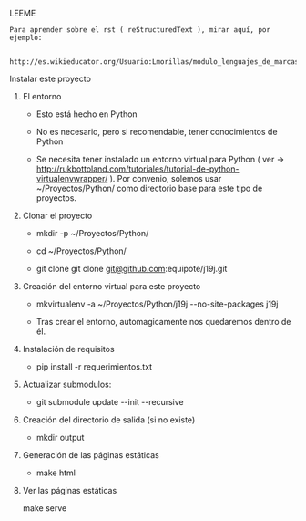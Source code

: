 LEEME

    Para aprender sobre el rst ( reStructuredText ), mirar aquí, por ejemplo:

        http://es.wikieducator.org/Usuario:Lmorillas/modulo_lenguajes_de_marcas/ligeros/rst


Instalar este proyecto

1) El entorno

    * Esto está hecho en Python

    * No es necesario, pero si recomendable, tener conocimientos de
      Python

    * Se necesita tener instalado un entorno virtual para Python ( ver
      → http://rukbottoland.com/tutoriales/tutorial-de-python-virtualenvwrapper/
      ). Por convenio, solemos usar ~/Proyectos/Python/
      como directorio base para este tipo de proyectos.

2) Clonar el proyecto

    * mkdir -p ~/Proyectos/Python/

    * cd ~/Proyectos/Python/

    * git clone git clone git@github.com:equipote/j19j.git

3) Creación del entorno virtual para este proyecto

    * mkvirtualenv -a ~/Proyectos/Python/j19j --no-site-packages j19j

    * Tras crear el entorno, automagicamente nos quedaremos dentro de
      él.

4) Instalación de requisitos

    * pip install -r requerimientos.txt

5) Actualizar submodulos:

    * git submodule update --init --recursive


6) Creación del directorio de salida (si no existe)

    * mkdir output

7) Generación de las páginas estáticas

    * make html

8) Ver las páginas estáticas

    make serve

